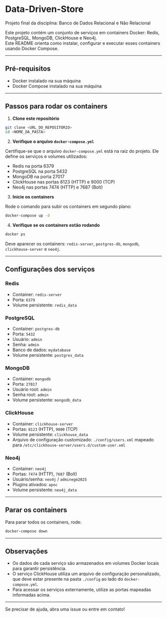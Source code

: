 # Data-Driven-Store
Projeto final da disciplina: Banco de Dados Relacional e Não Relacional

Este projeto contém um conjunto de serviços em containers Docker: Redis, PostgreSQL, MongoDB, ClickHouse e Neo4j.  
Este README orienta como instalar, configurar e executar esses containers usando Docker Compose.

---

## Pré-requisitos

- Docker instalado na sua máquina  
- Docker Compose instalado na sua máquina

---

## Passos para rodar os containers

1. **Clone este repositório**

```bash
git clone <URL_DO_REPOSITORIO>
cd <NOME_DA_PASTA>
```

2. **Verifique o arquivo `docker-compose.yml`**

Certifique-se que o arquivo `docker-compose.yml` está na raiz do projeto. Ele define os serviços e volumes utilizados:

- Redis na porta 6379  
- PostgreSQL na porta 5432  
- MongoDB na porta 27017  
- ClickHouse nas portas 8123 (HTTP) e 9000 (TCP)  
- Neo4j nas portas 7474 (HTTP) e 7687 (Bolt)  

3. **Inicie os containers**

Rode o comando para subir os containers em segundo plano:

```bash
docker-compose up -d
```

4. **Verifique se os containers estão rodando**

```bash
docker ps
```

Deve aparecer os containers: `redis-server`, `postgres-db`, `mongodb`, `clickhouse-server` e `neo4j`.

---

## Configurações dos serviços

### Redis

- Container: `redis-server`  
- Porta: `6379`  
- Volume persistente: `redis_data`

### PostgreSQL

- Container: `postgres-db`  
- Porta: `5432`  
- Usuário: `admin`  
- Senha: `admin`  
- Banco de dados: `mydatabase`  
- Volume persistente: `postgres_data`

### MongoDB

- Container: `mongodb`  
- Porta: `27017`  
- Usuário root: `admin`  
- Senha root: `admin`  
- Volume persistente: `mongodb_data`

### ClickHouse

- Container: `clickhouse-server`  
- Portas: `8123` (HTTP), `9000` (TCP)  
- Volume persistente: `clickhouse_data`  
- Arquivo de configuração customizado: `./config/users.xml` mapeado para `/etc/clickhouse-server/users.d/custom-user.xml`

### Neo4j

- Container: `neo4j`  
- Portas: `7474` (HTTP), `7687` (Bolt)  
- Usuário/senha: `neo4j` / `adminegm2025`  
- Plugins ativados: `apoc`  
- Volume persistente: `neo4j_data`

---

## Parar os containers

Para parar todos os containers, rode:

```bash
docker-compose down
```

---

## Observações

- Os dados de cada serviço são armazenados em volumes Docker locais para garantir persistência.  
- O serviço ClickHouse utiliza um arquivo de configuração personalizado, que deve estar presente na pasta `./config` ao lado do `docker-compose.yml`.  
- Para acessar os serviços externamente, utilize as portas mapeadas informadas acima.

---

Se precisar de ajuda, abra uma issue ou entre em contato!

